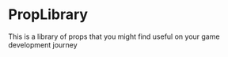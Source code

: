 # PropLibrary
This is a library of props that you might find useful on your game development journey
